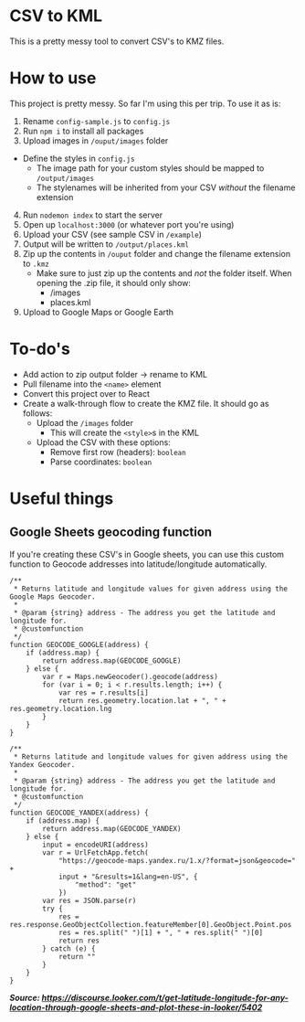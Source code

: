 # CSV to KML

This is a pretty messy tool to convert CSV's to KMZ files.

# How to use

This project is pretty messy. So far I'm using this per trip. To use it as is:

1. Rename `config-sample.js` to `config.js`
2. Run `npm i` to install all packages
3. Upload images in `/ouput/images` folder
- Define the styles in `config.js`
  - The image path for your custom styles should be mapped to `/output/images`
  - The stylenames will be inherited from your CSV *without* the filename extension
4. Run `nodemon index` to start the server
5. Open up `localhost:3000` (or whatever port you're using)
6. Upload your CSV (see sample CSV in `/example`)
7. Output will be written to `/output/places.kml`
8. Zip up the contents in `/ouput` folder and change the filename extension to `.kmz`
   - Make sure to just zip up the contents and *not* the folder itself. When opening the .zip file, it should only show:
     - /images
     - places.kml
9. Upload to Google Maps or Google Earth

# To-do's

- Add action to zip output folder -> rename to KML
- Pull filename into the `<name>` element
- Convert this project over to React
- Create a walk-through flow to create the KMZ file. It should go as follows:
  - Upload the `/images` folder
    - This will create the `<style>`s in the KML
  - Upload the CSV with these options:
    - Remove first row (headers): `boolean`
    - Parse coordinates: `boolean`

# Useful things

## Google Sheets geocoding function

If you're creating these CSV's in Google sheets, you can use this custom function to Geocode addresses into latitude/longitude automatically.

```
/**
 * Returns latitude and longitude values for given address using the Google Maps Geocoder.
 *
 * @param {string} address - The address you get the latitude and longitude for.
 * @customfunction
 */
function GEOCODE_GOOGLE(address) {
    if (address.map) {
        return address.map(GEOCODE_GOOGLE)
    } else {
        var r = Maps.newGeocoder().geocode(address)
        for (var i = 0; i < r.results.length; i++) {
            var res = r.results[i]
            return res.geometry.location.lat + ", " + res.geometry.location.lng
        }
    }
}

/**
 * Returns latitude and longitude values for given address using the Yandex Geocoder.
 *
 * @param {string} address - The address you get the latitude and longitude for.
 * @customfunction
 */
function GEOCODE_YANDEX(address) {
    if (address.map) {
        return address.map(GEOCODE_YANDEX)
    } else {
        input = encodeURI(address)
        var r = UrlFetchApp.fetch(
            "https://geocode-maps.yandex.ru/1.x/?format=json&geocode=" +
            input + "&results=1&lang=en-US", {
                "method": "get"
            })
        var res = JSON.parse(r)
        try {
            res = res.response.GeoObjectCollection.featureMember[0].GeoObject.Point.pos
            res = res.split(" ")[1] + ", " + res.split(" ")[0]
            return res
        } catch (e) {
            return ""
        }
    }
}
```

***Source: https://discourse.looker.com/t/get-latitude-longitude-for-any-location-through-google-sheets-and-plot-these-in-looker/5402***